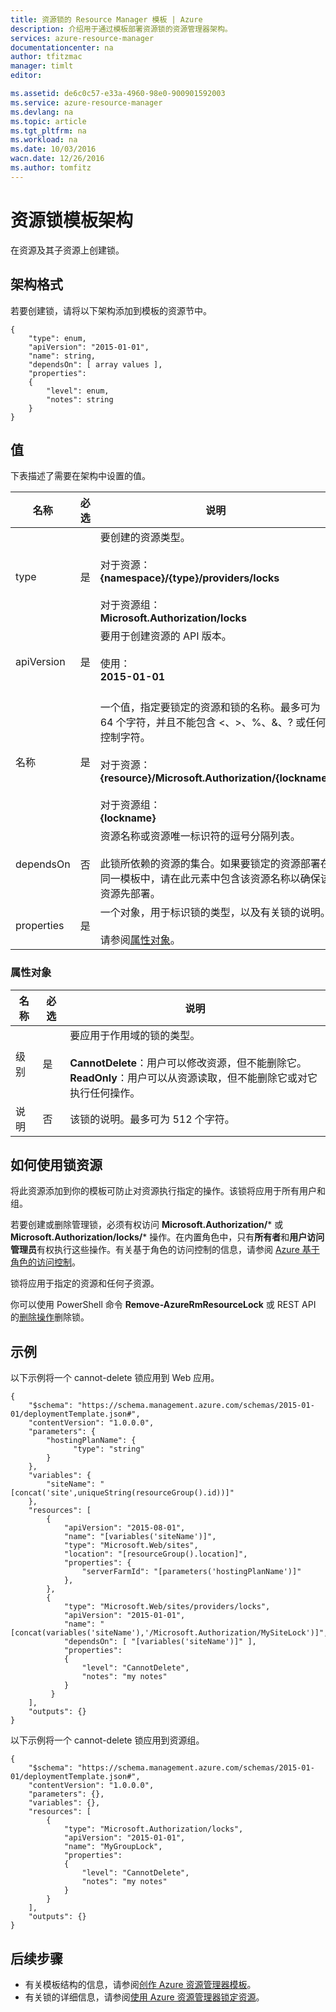 ```yaml
---
title: 资源锁的 Resource Manager 模板 | Azure
description: 介绍用于通过模板部署资源锁的资源管理器架构。
services: azure-resource-manager
documentationcenter: na
author: tfitzmac
manager: timlt
editor: 

ms.assetid: de6c0c57-e33a-4960-98e0-900901592003
ms.service: azure-resource-manager
ms.devlang: na
ms.topic: article
ms.tgt_pltfrm: na
ms.workload: na
ms.date: 10/03/2016
wacn.date: 12/26/2016
ms.author: tomfitz
---
```


# 资源锁模板架构
在资源及其子资源上创建锁。

## 架构格式
若要创建锁，请将以下架构添加到模板的资源节中。

```
{
    "type": enum,
    "apiVersion": "2015-01-01",
    "name": string,
    "dependsOn": [ array values ],
    "properties":
    {
        "level": enum,
        "notes": string
    }
}
```

## 值
下表描述了需要在架构中设置的值。

| 名称 | 必选 | 说明 |
| --- | --- | --- |
| type |是 |要创建的资源类型。<br /><br />对于资源：<br />**{namespace}/{type}/providers/locks**<br /><br/>对于资源组：<br />**Microsoft.Authorization/locks** |
| apiVersion |是 |要用于创建资源的 API 版本。<br /><br />使用：<br />**2015-01-01**<br /><br /> |
| 名称 |是 |一个值，指定要锁定的资源和锁的名称。最多可为 64 个字符，并且不能包含 <、>、%、&、? 或任何控制字符。<br /><br />对于资源：<br />**{resource}/Microsoft.Authorization/{lockname}**<br /><br />对于资源组：<br />**{lockname}** |
| dependsOn |否 |资源名称或资源唯一标识符的逗号分隔列表。<br /><br />此锁所依赖的资源的集合。如果要锁定的资源部署在同一模板中，请在此元素中包含该资源名称以确保该资源先部署。 |
| properties |是 |一个对象，用于标识锁的类型，以及有关锁的说明。<br /><br />请参阅[属性对象](#properties-object)。 |

### <a name="properties-object"></a> 属性对象
| 名称 | 必选 | 说明 |
| --- | --- | --- |
| 级别 |是 |要应用于作用域的锁的类型。<br /><br />**CannotDelete**：用户可以修改资源，但不能删除它。<br />**ReadOnly**：用户可以从资源读取，但不能删除它或对它执行任何操作。 |
| 说明 |否 |该锁的说明。最多可为 512 个字符。 |

## 如何使用锁资源
将此资源添加到你的模板可防止对资源执行指定的操作。该锁将应用于所有用户和组。

若要创建或删除管理锁，必须有权访问 **Microsoft.Authorization/*** 或 **Microsoft.Authorization/locks/*** 操作。在内置角色中，只有**所有者**和**用户访问管理员**有权执行这些操作。有关基于角色的访问控制的信息，请参阅 [Azure 基于角色的访问控制](../active-directory/role-based-access-control-configure.md)。

锁将应用于指定的资源和任何子资源。

你可以使用 PowerShell 命令 **Remove-AzureRmResourceLock** 或 REST API 的[删除操作](https://msdn.microsoft.com/zh-cn/library/azure/mt204562.aspx)删除锁。

## 示例
以下示例将一个 cannot-delete 锁应用到 Web 应用。

```
{
    "$schema": "https://schema.management.azure.com/schemas/2015-01-01/deploymentTemplate.json#",
    "contentVersion": "1.0.0.0",
    "parameters": {
        "hostingPlanName": {
              "type": "string"
        }
    },
    "variables": {
        "siteName": "[concat('site',uniqueString(resourceGroup().id))]"
    },
    "resources": [
        {
            "apiVersion": "2015-08-01",
            "name": "[variables('siteName')]",
            "type": "Microsoft.Web/sites",
            "location": "[resourceGroup().location]",
            "properties": {
                "serverFarmId": "[parameters('hostingPlanName')]"
            },
        },
        {
            "type": "Microsoft.Web/sites/providers/locks",
            "apiVersion": "2015-01-01",
            "name": "[concat(variables('siteName'),'/Microsoft.Authorization/MySiteLock')]",
            "dependsOn": [ "[variables('siteName')]" ],
            "properties":
            {
                "level": "CannotDelete",
                "notes": "my notes"
            }
         }
    ],
    "outputs": {}
}
```

以下示例将一个 cannot-delete 锁应用到资源组。

```
{
    "$schema": "https://schema.management.azure.com/schemas/2015-01-01/deploymentTemplate.json#",
    "contentVersion": "1.0.0.0",
    "parameters": {},
    "variables": {},
    "resources": [
        {
            "type": "Microsoft.Authorization/locks",
            "apiVersion": "2015-01-01",
            "name": "MyGroupLock",
            "properties":
            {
                "level": "CannotDelete",
                "notes": "my notes"
            }
        }
    ],
    "outputs": {}
}
```

## 后续步骤
* 有关模板结构的信息，请参阅[创作 Azure 资源管理器模板](./resource-group-authoring-templates.md)。
* 有关锁的详细信息，请参阅[使用 Azure 资源管理器锁定资源](./resource-group-lock-resources.md)。

<!---HONumber=Mooncake_1219_2016-->